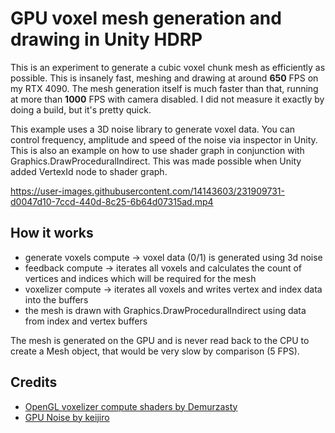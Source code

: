 # GPU voxel mesh generation and drawing in Unity HDRP

This is an experiment to generate a cubic voxel chunk mesh as efficiently as possible. This is insanely fast, meshing and drawing at around <b>650</b> FPS on my RTX 4090. The mesh generation itself is much faster than that, running at more than <b>1000</b> FPS with camera disabled. I did not measure it exactly by doing a build, but it's pretty quick.

This example uses a 3D noise library to generate voxel data. You can control frequency, amplitude and speed of the noise via inspector in Unity. This is also an example on how to use shader graph in conjunction with Graphics.DrawProceduralIndirect. This was made possible when Unity added VertexId node to shader graph.

https://user-images.githubusercontent.com/14143603/231909731-d0047d10-7ccd-440d-8c25-6b64d07315ad.mp4

## How it works

- generate voxels compute -> voxel data (0/1) is generated using 3d noise
- feedback compute -> iterates all voxels and calculates the count of vertices and indices which will be required for the mesh
- voxelizer compute -> iterates all voxels and writes vertex and index data into the buffers
- the mesh is drawn with Graphics.DrawProceduralIndirect using data from index and vertex buffers

The mesh is generated on the GPU and is never read back to the CPU to create a Mesh object, that would be very slow by comparison (5 FPS).

## Credits

- [OpenGL voxelizer compute shaders by Demurzasty](https://github.com/demurzasty/HolyGrail)
- [GPU Noise by keijiro](https://github.com/keijiro/NoiseShader)
